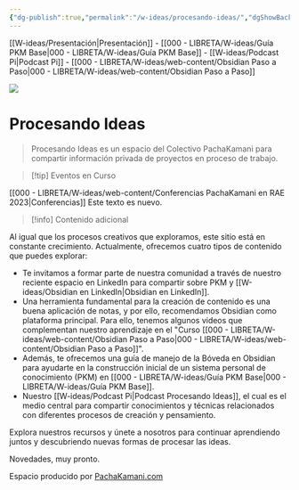 ```yaml
---
{"dg-publish":true,"permalink":"/w-ideas/procesando-ideas/","dgShowBacklinks":true,"dgShowLocalGraph":true,"dgEnableSearch":true,"noteIcon":""}
---
```



<div class="transclusion internal-embed is-loaded"><div class="markdown-embed">



[[W-ideas/Presentación\|Presentación]] - [[000 - LIBRETA/W-ideas/Guía PKM Base\|000 - LIBRETA/W-ideas/Guía PKM Base]] - [[W-ideas/Podcast Pi\|Podcast Pi]] - [[000 - LIBRETA/W-ideas/web-content/Obsidian Paso a Paso\|000 - LIBRETA/W-ideas/web-content/Obsidian Paso a Paso]]

</div></div>

![](/img/user/W-ideas/img/pachakamani.jpg)
# Procesando Ideas

> Procesando Ideas es un espacio del Colectivo PachaKamani para compartir información privada de proyectos en proceso de trabajo.

>[!tip] Eventos en Curso

[[000 - LIBRETA/W-ideas/web-content/Conferencias PachaKamani en RAE 2023\|Conferencias]]
Este texto es nuevo.

>[!info] Contenido adicional

Al igual que los procesos creativos que exploramos, este sitio está en constante crecimiento. Actualmente, ofrecemos cuatro tipos de contenido que puedes explorar:

- Te invitamos a formar parte de nuestra comunidad a través de nuestro reciente espacio en LinkedIn para compartir sobre PKM y [[W-ideas/Obsidian en LinkedIn\|Obsidian en LinkedIn]].
- Una herramienta fundamental para la creación de contenido es una buena aplicación de notas, y por ello, recomendamos Obsidian como plataforma principal. Para ello, tenemos algunos videos que complementan nuestro aprendizaje en el "Curso [[000 - LIBRETA/W-ideas/web-content/Obsidian Paso a Paso\|000 - LIBRETA/W-ideas/web-content/Obsidian Paso a Paso]]".
- Además, te ofrecemos una guía de manejo de la Bóveda en Obsidian para ayudarte en la construcción inicial de un sistema personal de conocimiento (PKM) en [[000 - LIBRETA/W-ideas/Guía PKM Base\|000 - LIBRETA/W-ideas/Guía PKM Base]].
- Nuestro [[W-ideas/Podcast Pi\|Podcast Procesando Ideas]], el cual es el medio central para compartir conocimientos y técnicas relacionados con diferentes procesos de creación y pensamiento.

Explora nuestros recursos y únete a nosotros para continuar aprendiendo juntos y descubriendo nuevas formas de procesar las ideas.


Novedades, muy pronto.


<div class="transclusion internal-embed is-loaded"><div class="markdown-embed">



Espacio producido por [PachaKamani.com](http://pachakamani.com/)

</div></div>
